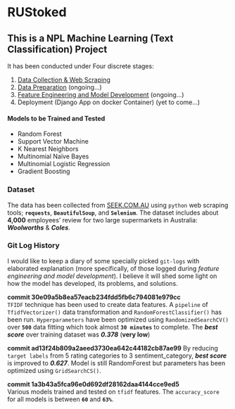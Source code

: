 # RUStoked

## This is a NPL Machine Learning (Text Classification) Project

It has been conducted under Four discrete stages:
1. [Data Collection & Web Scraping](https://github.com/mohsen-saki/RUStoked/tree/master/00_data_scraping)
2. [Data Preparation](https://github.com/mohsen-saki/RUStoked/tree/master/01_data_preparation) (ongoing...)
3. [Feature Engineering and Model Development](https://github.com/mohsen-saki/RUStoked/tree/master/02_model_development) (ongoing...)
4. Deployment (Django App on docker Container) (yet to come...)

#### Models to be Trained and Tested
* Random Forest
* Support Vector Machine
* K Nearest Neighbors
* Multinomial Naïve Bayes
* Multinomial Logistic Regression
* Gradient Boosting


### Dataset
The data has been collected from [SEEK.COM.AU](https://www.seek.com.au/) using `python` web scraping tools; **`requests`**, 
__`BeautifulSoup`__, and __`Selenium`__. The dataset includes about __4,000__ employees’ review for two large supermarkets
in Australia: **_Woolworths_** & **_Coles_**.

### Git Log History
I would like to keep a diary of some specially picked `git-logs` with elaborated explanation (more specifically, of those 
logged during _feature engineering and model development_). I believe it will shed some light on how the model has 
developed, its problems, and solutions.

__commit 30e09a5b8ea57eacb234fdd5fb6c794081e979cc__  
`TFIDF` technique has been used to create data features. A `pipeline` of `TfidfVectorizer()` data transformation and 
`RandomForestClassifier()` has been run. `Hyperparameters` have been optimized using `RandomizedSearchCV()` over
__`500`__ data fitting which took almost __`30 minutes`__ to complete. The **_best score_** over training dataset 
was **_0.378_** (__very low__)


__commit ad13f24b809a2aeed3730ea642c44182cb87ae99__
By reducing `target labels` from 5 rating categories to 3 sentiment_category, **_best score_** is improved to **_0.627_**. Model is still RandomForest but parameters has been optimized using `GridSearchCS()`.

__commit 1a3b43a5fca96e0d692df28162daa4144cce9ed5__  
Various models trained and tested on `tfidf` features. The `accuracy_score` for all models is between __`60`__ and __`63%`__.
